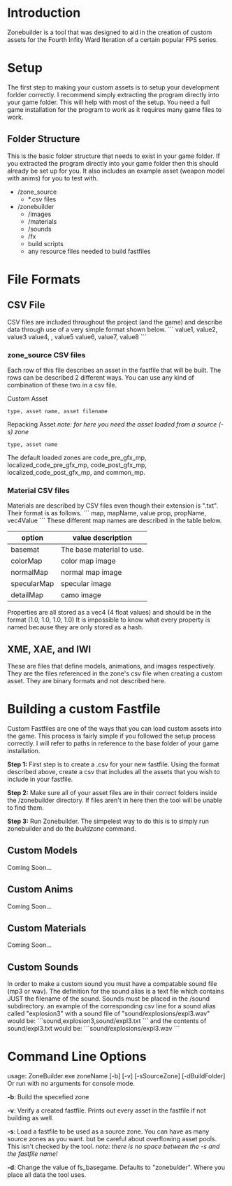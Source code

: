 <h1>Introduction</h1>
Zonebuilder is a tool that was designed to aid in the creation of custom assets for the Fourth Infity Ward Iteration of a certain popular FPS series.  

<h1>Setup</h1>
The first step to making your custom assets is to setup your development forlder correctly.  I recommend simply extracting the program directly into your game folder.  This will help with most of the setup.  You need a full game installation for the program to work as it requires many game files to work.

<h2>Folder Structure</h2>
This is the basic folder structure that needs to exist in your game folder.  If you extracted the program directly into your game folder then this should already be set up for you. It also includes an example asset (weapon model with anims) for you to test with.

+ /zone_source
    + *.csv files
+ /zonebuilder
    + /images
    + /materials
    + /sounds
    + /fx
    + build scripts
    + any resource files needed to build fastfiles
    
<h1>File Formats</h1>
<h2>CSV File</h2>
CSV files are included throughout the project (and the game) and describe data through use of a very simple format shown below.
```
value1, value2, value3
value4, , value5
value6, value7, value8
```
<h3>zone_source CSV files</h3>
Each row of this file describes an asset in the fastfile that will be built. The rows can be described 2 different ways.  You can use any kind of combination of these two in a csv file.

Custom Asset
```
type, asset name, asset filename
```

Repacking Asset *note: for here you need the asset loaded from a source (-s) zone*
```
type, asset name
```

The default loaded zones are code_pre_gfx_mp, localized_code_pre_gfx_mp, code_post_gfx_mp, localized_code_post_gfx_mp, and common_mp.

<h3>Material CSV files</h3>
Materials are described by CSV files even though their extension is ".txt".  Their format is as follows.
```
map, mapName, value
prop, propName, vec4Value
```
These different map names are described in the table below.

| option | value description |
| ------ | ----------------- |
| basemat | The base material to use. |
| colorMap | color map image | 
| normalMap | normal map image | 
| specularMap | specular image | 
| detailMap | camo image | 

Properties are all stored as a vec4 (4 float values) and should be in the format (1.0, 1.0, 1.0, 1.0)
It is impossible to know what every property is named because they are only stored as a hash.

<h2>XME, XAE, and IWI</h2>
These are files that define models, animations, and images respectively. They are the files referenced in the zone's csv file when creating a custom asset. They are binary formats and not described here.

<h1>Building a custom Fastfile</h1>
Custom Fastfiles are one of the ways that you can load custom assets into the game.  This process is fairly simple if you followed the setup process correctly.  I will refer to paths in reference to the base folder of your game installation.

__Step 1:__
First step is to create a .csv for your new fastfile.  Using the format described above, create a csv that includes all the assets that you wish to include in your fastfile.

__Step 2:__
Make sure all of your asset files are in their correct folders inside the /zonebuilder directory.  If files aren't in here then the tool will be unable to find them.

__Step 3:__
Run Zonebuilder.  The simpelest way to do this is to simply run zonebuilder and do the *buildzone* command.

<h2>Custom Models</h2>
Coming Soon...
<h2>Custom Anims</h2>
Coming Soon...
<h2>Custom Materials</h2>
Coming Soon...
<h2>Custom Sounds</h2>
In order to make a custom sound you must have a compatable sound file (mp3 or wav).
The definition for the sound alias is a text file which contains JUST the filename of the sound.
Sounds must be placed in the /sound subdirectory.
an example of the corresponding csv line for a sound alias called "explosion3" with a sound file of "sound/explosions/expl3.wav" would be:
```sound,explosion3,sound/expl3.txt ```
and the contents of sound/expl3.txt would be:
```sound/explosions/expl3.wav ```


<h1>Command Line Options</h1>
usage: ZoneBuilder.exe zoneName [-b] [-v] [-sSourceZone] [-dBuildFolder]
Or run with no arguments for console mode.

__-b__: Build the specefied zone

__-v__: Verify a created fastfile. Prints out every asset in the fastfile if not building as well.

__-s__: Load a fastfile to be used as a source zone. You can have as many source zones as you want. but be careful about overflowing asset pools. This isn't checked by the tool. *note: there is no space between the -s and the fastfile name!*

__-d__: Change the value of fs_basegame. Defaults to "zonebulder".  Where you place all data the tool uses.
